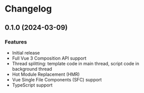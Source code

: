 # Changelog

## 0.1.0 (2024-03-09)

### Features

- Initial release
- Full Vue 3 Composition API support
- Thread splitting: template code in main thread, script code in background thread
- Hot Module Replacement (HMR)
- Vue Single File Components (SFC) support
- TypeScript support
